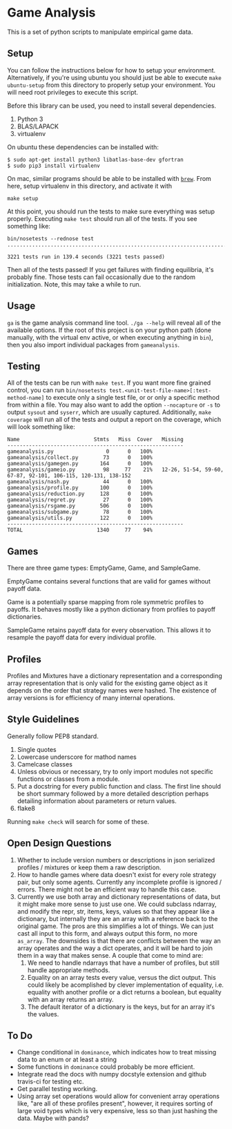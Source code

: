 Game Analysis
=============

This is a set of python scripts to manipulate empirical game data.


Setup
-----

You can follow the instructions below for how to setup your environment.
Alternatively, if you're using ubuntu you should just be able to execute `make
ubuntu-setup` from this directory to properly setup your environment. You will
need root privileges to execute this script.

Before this library can be used, you need to install several dependencies.

1. Python 3
2. BLAS/LAPACK
3. virtualenv

On ubuntu these dependencies can be installed with:

```
$ sudo apt-get install python3 libatlas-base-dev gfortran
$ sudo pip3 install virtualenv
```

On mac, similar programs should be able to be installed with [`brew`](brew.sh).
From here, setup virtualenv in this directory, and activate it with

```
make setup
```

At this point, you should run the tests to make sure everything was setup properly.
Executing `make test` should run all of the tests. If you see something like:

```
bin/nosetests --rednose test
.............................................................................

3221 tests run in 139.4 seconds (3221 tests passed)
```

Then all of the tests passed!
If you get failures with finding equilibria, it's probably fine.
Those tests can fail occasionally due to the random initialization.
Note, this may take a while to run.


Usage
-----

`ga` is the game analysis command line tool.
`./ga --help` will reveal all of the available options.
If the root of this project is on your python path (done manually, with the virtual env active, or when executing anything in `bin`), then you also import individual packages from `gameanalysis`.


Testing
-------

All of the tests can be run with `make test`.
If you want more fine grained control, you can run `bin/nosetests test.<unit-test-file-name>[:test-method-name]` to execute only a single test file, or or only a specific method from within a file.
You may also want to add the option `--nocapture` or `-s` to output `sysout` and `syserr`, which are usually captured.
Additionally, `make coverage` will run all of the tests and output a report on the coverage, which will look something like:

```
Name                        Stmts   Miss  Cover   Missing
---------------------------------------------------------
gameanalysis.py                 0      0   100%
gameanalysis/collect.py        73      0   100%
gameanalysis/gamegen.py       164      0   100%
gameanalysis/gameio.py         98     77    21%   12-26, 51-54, 59-60, 67-87, 92-101, 106-115, 120-131, 138-152
gameanalysis/nash.py           44      0   100%
gameanalysis/profile.py       100      0   100%
gameanalysis/reduction.py     128      0   100%
gameanalysis/regret.py         27      0   100%
gameanalysis/rsgame.py        506      0   100%
gameanalysis/subgame.py        78      0   100%
gameanalysis/utils.py         122      0   100%
---------------------------------------------------------
TOTAL                        1340     77    94%
```


Games
-----

There are three game types: EmptyGame, Game, and SampleGame.

EmptyGame contains several functions that are valid for games without payoff data.

Game is a potentially sparse mapping from role symmetric profiles to payoffs.
It behaves mostly like a python dictionary from profiles to payoff dictionaries.

SampleGame retains payoff data for every observation.
This allows it to resample the payoff data for every individual profile.


Profiles
--------

Profiles and Mixtures have a dictionary representation and a corresponding array representation that is only valid for the existing game object as it depends on the order that strategy names were hashed.
The existence of array versions is for efficiency of many internal operations.


Style Guidelines
----------------

Generally follow PEP8 standard.

1. Single quotes
2. Lowercase underscore for mathod names
3. Camelcase classes
4. Unless obvious or necessary, try to only import modules not specific
   functions or classes from a module.
5. Put a docstring for every public function and class. The first line should
   be short summary followed by a more detailed description perhaps detailing
   information about parameters or return values.
6. flake8

Running `make check` will search for some of these.


Open Design Questions
---------------------

1. Whether to include version numbers or descriptions in json serialized profiles / mixtures or keep them a raw description.
2. How to handle games where data doesn't exist for every role strategy pair, but only some agents.
   Currently any incomplete profile is ignored / errors.
   There might not be an efficient way to handle this case.
3. Currently we use both array and dictionary representations of data, but it might make more sense to just use one.
   We could subclass ndarray, and modify the repr, str, items, keys, values so that they appear like a dictionary, but internally they are an array with a reference back to the original game.
   The pros are this simplifies a lot of things.
   We can just cast all input to this form, and always output this form, no more `as_array`.
   The downsides is that there are conflicts between the way an array operates and the way a dict operates, and it will be hard to join them in a way that makes sense. A couple that come to mind are:
   1. We need to handle ndarrays that have a number of profiles, but still handle appropriate methods.
   2. Equality on an array tests every value, versus the dict output.
      This could likely be acomplished by clever implementation of equality, i.e. equality with another profile or a dict returns a boolean, but equality with an array returns an array.
   3. The default iterator of a dictionary is the keys, but for an array it's the values.

To Do
-----

- Change conditional in `dominance`, which indicates how to treat missing data to an enum or at least a string
- Some functions in `dominance` could probably be more efficient.
- Integrate read the docs with numpy docstyle extension and github travis-ci for testing etc.
- Get parallel testing working.
- Using array set operations would allow for convenient array operations like, "are all of these profiles present", however, it requires sorting of large void types which is very expensive, less so than just hashing the data. Maybe with pands?
